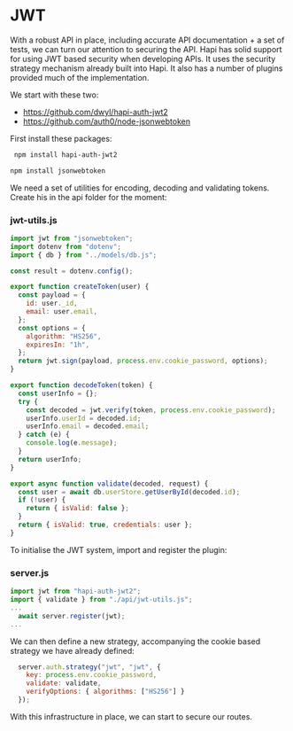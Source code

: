 # JWT

With a robust API in place, including accurate API documentation + a set of tests, we can turn our attention to securing the API. Hapi has solid support for using JWT based security when developing APIs. It uses the security strategy mechanism already built into Hapi. It also has a number of plugins provided much of the implementation.

We start with these two:

- https://github.com/dwyl/hapi-auth-jwt2
- https://github.com/auth0/node-jsonwebtoken

First install these packages:

~~~bash
 npm install hapi-auth-jwt2
~~~

~~~bash
npm install jsonwebtoken
~~~

We need a set of utilities for encoding, decoding and validating tokens. Create his in the api folder for the moment:

### jwt-utils.js

~~~javascript
import jwt from "jsonwebtoken";
import dotenv from "dotenv";
import { db } from "../models/db.js";

const result = dotenv.config();

export function createToken(user) {
  const payload = {
    id: user._id,
    email: user.email,
  };
  const options = {
    algorithm: "HS256",
    expiresIn: "1h",
  };
  return jwt.sign(payload, process.env.cookie_password, options);
}

export function decodeToken(token) {
  const userInfo = {};
  try {
    const decoded = jwt.verify(token, process.env.cookie_password);
    userInfo.userId = decoded.id;
    userInfo.email = decoded.email;
  } catch (e) {
    console.log(e.message);
  }
  return userInfo;
}

export async function validate(decoded, request) {
  const user = await db.userStore.getUserById(decoded.id);
  if (!user) {
    return { isValid: false };
  }
  return { isValid: true, credentials: user };
}
~~~

To initialise the JWT system, import and register the plugin:

### server.js

~~~javascript
import jwt from "hapi-auth-jwt2";
import { validate } from "./api/jwt-utils.js";
...
  await server.register(jwt);
...

~~~

We can then define a new strategy, accompanying the cookie based strategy we have already defined:

~~~javascript
  server.auth.strategy("jwt", "jwt", {
    key: process.env.cookie_password,
    validate: validate,
    verifyOptions: { algorithms: ["HS256"] }
  });
~~~

With this infrastructure in place, we can start to secure our routes.

